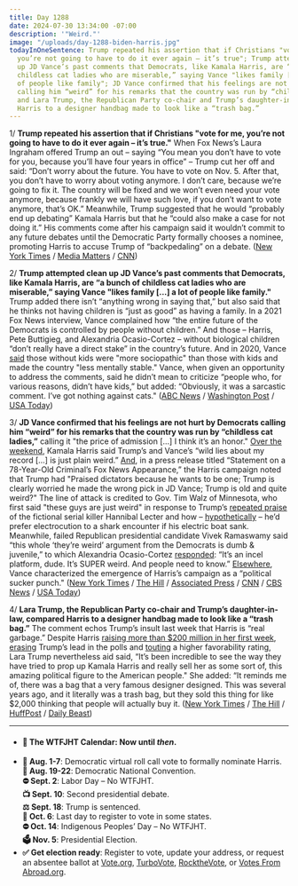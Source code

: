 ```yaml
---
title: Day 1288
date: 2024-07-30 13:34:00 -07:00
description: '"Weird."'
image: "/uploads/day-1288-biden-harris.jpg"
todayInOneSentence: Trump repeated his assertion that if Christians "vote for me,
  you’re not going to have to do it ever again – it’s true"; Trump attempted clean
  up JD Vance’s past comments that Democrats, like Kamala Harris, are “a bunch of
  childless cat ladies who are miserable,” saying Vance "likes family [...] a lot
  of people like family"; JD Vance confirmed that his feelings are not hurt by Democrats
  calling him “weird” for his remarks that the country was run by “childless cat ladies”;
  and Lara Trump, the Republican Party co-chair and Trump’s daughter-in-law, compared
  Harris to a designer handbag made to look like a “trash bag.”
---
```


1/ **Trump repeated his assertion that if Christians "vote for me, you’re not going to have to do it ever again – it’s true."** When Fox News’s Laura Ingraham offered Trump an out – saying “You mean you don’t have to vote for you, because you’ll have four years in office” – Trump cut her off and said: “Don’t worry about the future. You have to vote on Nov. 5. After that, you don’t have to worry about voting anymore. I don’t care, because we’re going to fix it. The country will be fixed and we won’t even need your vote anymore, because frankly we will have such love, if you don’t want to vote anymore, that’s OK.” Meanwhile, Trump suggested that he would “probably end up debating” Kamala Harris but that he “could also make a case for not doing it.” His comments come after his campaign said it wouldn’t commit to any future debates until the Democratic Party formally chooses a nominee, promoting Harris to accuse Trump of “backpedaling” on a debate. ([New York Times](https://www.nytimes.com/2024/07/30/us/politics/trump-christians-vote-ingraham.html) / [Media Matters](https://www.mediamatters.org/laura-ingraham/laura-ingrahams-question-about-future-elections-leads-bizarre-response-donald-trump) / [CNN](https://www.cnn.com/politics/live-news/kamala-harris-trump-election-07-30-24#h_7e13a8ca19bb815336b1202a7b055beb))

2/ **Trump attempted clean up JD Vance’s past comments that Democrats, like Kamala Harris, are “a bunch of childless cat ladies who are miserable,” saying Vance "likes family [...] a lot of people like family."** Trump added there isn’t “anything wrong in saying that,” but also said that he thinks not having children is “just as good” as having a family. In a 2021 Fox News interview, Vance complained how “the entire future of the Democrats is controlled by people without children.” And those – Harris, Pete Buttigieg, and Alexandria Ocasio-Cortez – without biological children “don’t really have a direct stake” in the country’s future. And in 2020, Vance [said](https://abcnews.go.com/Politics/live-updates/Kamala-Harris-Donald-Trump-100-days?id=112358511&entryId=112401300) those without kids were "more sociopathic" than those with kids and made the country "less mentally stable." Vance, when given an opportunity to address the comments, said he didn’t mean to criticize “people who, for various reasons, didn’t have kids,” but added: “Obviously, it was a sarcastic comment. I’ve got nothing against cats." ([ABC News](https://abcnews.go.com/Politics/trump-vance-loves-family-works-clean-vps-childless/story?id=112399129) / [Washington Post](https://www.washingtonpost.com/politics/2024/07/30/trump-jd-vance-childless-cat-ladies/) / [USA Today](https://www.usatoday.com/story/news/politics/2024/07/30/donald-trump-defends-vance-childless-cat-ladies-comment/74601677007/))

3/ **JD Vance confirmed that his feelings are not hurt by Democrats calling him “weird” for his remarks that the country was run by “childless cat ladies,”** calling it "the price of admission [...] I think it’s an honor." [Over the weekend](https://www.nytimes.com/live/2024/07/28/us/harris-trump-election), Kamala Harris said Trump’s and Vance’s “wild lies about my record [...] is just plain weird.” [And](https://www.salon.com/2024/07/29/old-and-quite-weird-democrats-finally-discover-new-effective--and-hate-it/), in a press release titled “Statement on a 78-Year-Old Criminal’s Fox News Appearance,” the Harris campaign noted that Trump had "Praised dictators because he wants to be one; Trump is clearly worried he made the wrong pick in JD Vance; Trump is old and quite weird?" The line of attack is credited to Gov. Tim Walz of Minnesota, who first said "these guys are just weird" in response to Trump’s [repeated praise](https://nymag.com/intelligencer/article/trump-hannibal-lecter-rant-origin.html) of the fictional serial killer Hannibal Lecter and how – [hypothetically](https://www.washingtonpost.com/politics/2024/07/26/trump-shark-ev-boat-electrocution/) – he’d prefer electrocution to a shark encounter if his electric boat sank. Meanwhile, failed Republican presidential candidate Vivek Ramaswamy said “this whole ‘they’re weird’ argument from the Democrats is dumb & juvenile,” to which Alexandria Ocasio-Cortez [responded](https://newrepublic.com/post/184355/aoc-alexandria-ocasio-cortez-republican-reaction-kamala-harris-weird-trump-attack): “It’s an incel platform, dude. It’s SUPER weird. And people need to know.” [Elsewhere](https://www.washingtonpost.com/politics/2024/07/29/jd-vance-kamala-harris-campaign/), Vance characterized the emergence of Harris’s campaign as a “political sucker punch." ([New York Times](https://www.nytimes.com/2024/07/29/us/tim-walz-minnesota-kamala-harris.html) / [The Hill](https://thehill.com/homenews/campaign/4797969-jd-vance-weird-insult-democrats/) / [Associated Press](https://apnews.com/article/kamala-harris-trump-vance-weird-c54d506d1f533ee7aa455f7b500322c5) / [CNN](https://www.cnn.com/2024/07/29/politics/laugh-harris-trump-what-matters/index.html) / [CBS News](https://www.cbsnews.com/news/democrats-calling-donald-trump-weird-trend-minnesota-governor-tim-walz/) / [USA Today](https://www.usatoday.com/story/news/politics/elections/2024/07/29/trump-weird-political-insult-democrats/74585463007/))

4/ **Lara Trump, the Republican Party co-chair and Trump’s daughter-in-law, compared Harris to a designer handbag made to look like a “trash bag.”** The comment echos Trump’s insult last week that Harris is “real garbage.” Despite Harris [raising more than $200 million in her first week](https://www.politico.com/news/2024/07/30/kamala-harris-fundraising-00171630), [erasing](https://www.wsj.com/politics/elections/harris-erases-trumps-lead-wsj-poll-finds-e286144d) Trump’s lead in the polls  and [touting](https://abcnews.go.com/Politics/harris-sees-boost-favorability-after-biden-drops-race/story?id=112306763) a higher favorability rating, Lara Trump nevertheless aid said, “It’s been incredible to see the way they have tried to prop up Kamala Harris and really sell her as some sort of, this amazing political figure to the American people." She added: “It reminds me of, there was a bag that a very famous designer designed. This was several years ago, and it literally was a trash bag, but they sold this thing for like $2,000 thinking that people will actually buy it. ([New York Times](https://www.nytimes.com/2024/07/30/us/politics/lara-trump-kamala-harris-trash-bag.html) / [The Hill](https://thehill.com/homenews/campaign/4800845-lara-trump-compares-harris-faux-trash-bag/) / [HuffPost](https://www.huffpost.com/entry/lara-trump-kamala-harris-insult_n_66a88d79e4b07ad170d057cc) / [Daily Beast](https://www.thedailybeast.com/lara-trump-likens-kamala-harris-to-a-designer-trash-bag-on-hannity))
 
---

* #### 📅 The WTFJHT Calendar: Now until *then*. 
* **🫏 Aug. 1-7**: Democratic virtual roll call vote to formally nominate Harris. \
**🫏 Aug. 19-22**: Democratic National Convention.\
**⛔️ Sept. 2**: Labor Day – No WTFJHT. \
**📺 Sept. 10**: Second presidential debate.\
**⚖️ Sept. 18**: Trump is sentenced.\
**📆 Oct. 6**: Last day to register to vote in some states. \
**⛔️ Oct. 14**: Indigenous Peoples’ Day – No WTFJHT. \
**🗳️ Nov. 5**: Presidential Election.
* **✅ Get election ready**: Register to vote, update your address, or request an absentee ballot at [Vote.org](https://www.vote.org/), [TurboVote](https://turbovote.org/), [RocktheVote](https://www.rockthevote.org/), or [Votes From Abroad.org](https://www.votefromabroad.org/).
